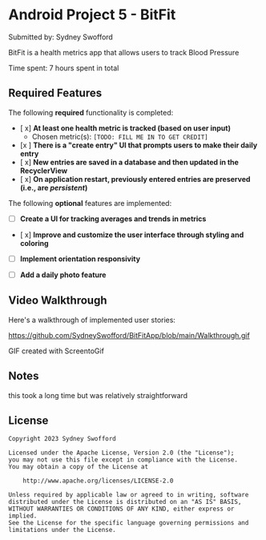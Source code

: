 # Android Project 5 - BitFit

Submitted by: Sydney Swofford

BitFit is a health metrics app that allows users to track Blood Pressure

Time spent: 7 hours spent in total

## Required Features

The following **required** functionality is completed:

- [ x] **At least one health metric is tracked (based on user input)**
  - Chosen metric(s): `[TODO: FILL ME IN TO GET CREDIT]`
- [x ] **There is a "create entry" UI that prompts users to make their daily entry**
- [ x] **New entries are saved in a database and then updated in the RecyclerView**
- [ x] **On application restart, previously entered entries are preserved (i.e., are *persistent*)**
 
The following **optional** features are implemented:

- [ ] **Create a UI for tracking averages and trends in metrics**
- [ x] **Improve and customize the user interface through styling and coloring**
- [ ] **Implement orientation responsivity**
- [ ] **Add a daily photo feature**


## Video Walkthrough

Here's a walkthrough of implemented user stories:

https://github.com/SydneySwofford/BitFitApp/blob/main/Walkthrough.gif

GIF created with ScreentoGif 

## Notes

this took a long time but was relatively straightforward

## License

    Copyright 2023 Sydney Swofford

    Licensed under the Apache License, Version 2.0 (the "License");
    you may not use this file except in compliance with the License.
    You may obtain a copy of the License at

        http://www.apache.org/licenses/LICENSE-2.0

    Unless required by applicable law or agreed to in writing, software
    distributed under the License is distributed on an "AS IS" BASIS,
    WITHOUT WARRANTIES OR CONDITIONS OF ANY KIND, either express or implied.
    See the License for the specific language governing permissions and
    limitations under the License.
